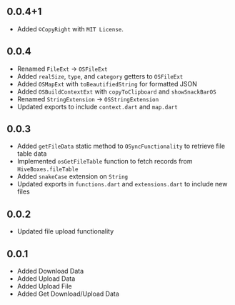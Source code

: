 ## 0.0.4+1

- Added `©CopyRight` with `MIT License`.

## 0.0.4

- Renamed `FileExt` → `OSFileExt`
- Added `realSize`, `type`, and `category` getters to `OSFileExt`
- Added `OSMapExt` with `toBeautifiedString` for formatted JSON
- Added `OSBuildContextExt` with `copyToClipboard` and `showSnackBarOS`
- Renamed `StringExtension` → `OSStringExtension`
- Updated exports to include `context.dart` and `map.dart`

## 0.0.3

- Added `getFileData` static method to `OSyncFunctionality` to retrieve file table data
- Implemented `osGetFileTable` function to fetch records from `HiveBoxes.fileTable`
- Added `snakeCase` extension on `String`
- Updated exports in `functions.dart` and `extensions.dart` to include new files

## 0.0.2

- Updated file upload functionality

## 0.0.1

- Added Download Data
- Added Upload Data
- Added Upload File
- Added Get Download/Upload Data
